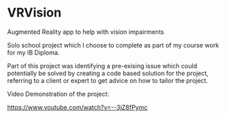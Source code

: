 # VRVision
Augmented Reality app to help with vision impairments

Solo school project which I choose to complete as part of my course work for my IB Diploma.

Part of this project was identifying a pre-exising issue which could potentially be solved by creating a code based solution for the project, referring to a client or expert to get advice on how to tailor the project.

Video Demonstration of the project:

https://www.youtube.com/watch?v=--3jZ8fPymc

